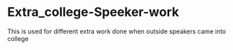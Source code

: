 # Extra_college-Speeker-work
This is used for different extra work done when outside speakers came into college
